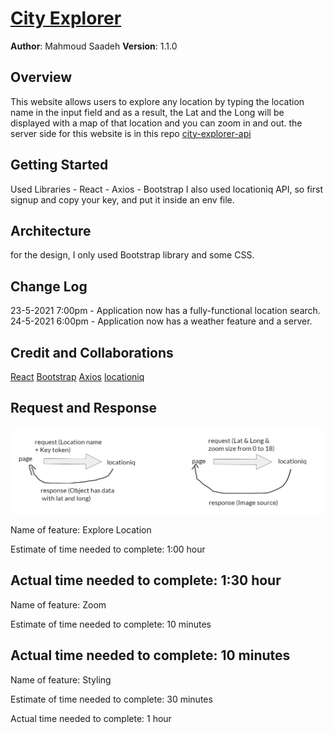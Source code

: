 # [City Explorer](https://city-explorer-mahmoud.netlify.app/)

**Author**: Mahmoud Saadeh
**Version**: 1.1.0

## Overview

This website allows users to explore any location by typing the location name in the input field and as a result, the Lat and the Long will be displayed with a map of that location and you can zoom in and out.
the server side for this website is in this repo [city-explorer-api](https://github.com/Mahmoud-Saadeh/city-explorer-api)

## Getting Started

Used Libraries - React - Axios - Bootstrap
I also used locationiq API, so first signup and copy your key, and put it inside an env file.

## Architecture

for the design, I only used Bootstrap library and some CSS.

## Change Log

23-5-2021 7:00pm - Application now has a fully-functional location search.
24-5-2021 6:00pm - Application now has a weather feature and a server.

## Credit and Collaborations

[React](https://reactjs.org/)
[Bootstrap](https://react-bootstrap.netlify.app/)
[Axios](https://axios-http.com/)
[locationiq](https://locationiq.com/)

## Request and Response

![Request and Response](./img/req-res.png)

Name of feature: Explore Location

Estimate of time needed to complete: 1:00 hour

## Actual time needed to complete: 1:30 hour

Name of feature: Zoom

Estimate of time needed to complete: 10 minutes

## Actual time needed to complete: 10 minutes

Name of feature: Styling

Estimate of time needed to complete: 30 minutes

Actual time needed to complete: 1 hour
